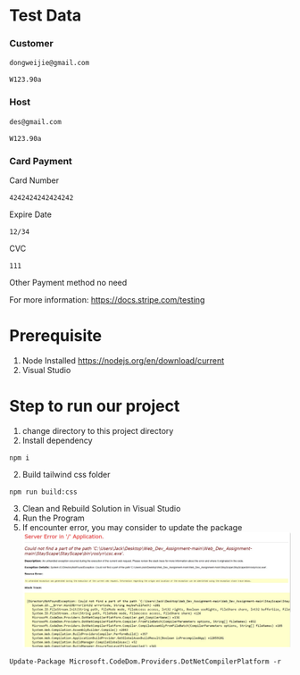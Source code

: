 # Test Data
### Customer
```
dongweijie@gmail.com
```
```
W123.90a
```

### Host
```
des@gmail.com
```
```
W123.90a
```

### Card Payment
Card Number
```
4242424242424242
```
Expire Date
```
12/34
```
CVC
```
111
```

Other Payment method no need

For more information: https://docs.stripe.com/testing

# Prerequisite
1. Node Installed https://nodejs.org/en/download/current
2. Visual Studio

# Step to run our project
1. change directory to this project directory
2. Install dependency
```
npm i
```
2. Build tailwind css folder
```
npm run build:css
```
3. Clean and Rebuild Solution in Visual Studio
4. Run the Program
5. If encounter error, you may consider to update the package
![error](error.png)
```
Update-Package Microsoft.CodeDom.Providers.DotNetCompilerPlatform -r
```
